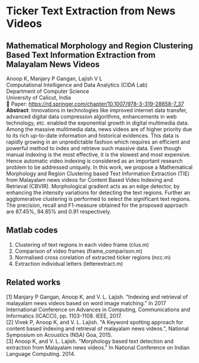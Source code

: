 # Ticker Text Extraction from News Videos
## Mathematical Morphology and Region Clustering Based Text Information Extraction from Malayalam News Videos
Anoop K, Manjary P Gangan, Lajish V L</br>
Computational Intelligence and Data Analytics (CIDA Lab) </br>
Department of Computer Science </br>
University of Calicut, India </br>
:memo: Paper: https://rd.springer.com/chapter/10.1007/978-3-319-28658-7_37 </br>
**Abstract**: Innovations in technologies like improved internet data transfer, advanced digital data compression algorithms, enhancements in web technology, etc. enabled the exponential growth in digital multimedia data. Among the massive multimedia data, news videos are of higher priority due to its rich up-to-date information and historical evidences. This data is rapidly growing in an unpredictable fashion which requires an efficient and powerful method to index and retrieve such massive data. Even though manual indexing is the most effective, it is the slowest and most expensive. Hence automatic video indexing is considered as an important research problem to be addressed uniquely. In this work, we propose a Mathematical Morphology and Region Clustering based Text Information Extraction (TIE) from Malayalam news videos for Content Based Video Indexing and Retrieval (CBVIR). Morphological gradient acts as an edge detector, by enhancing the intensity variations for detecting the text regions. Further an agglomerative clustering is performed to select the significant text regions. The precision, recall and F1-measure obtained for the proposed approach are 87.45%, 94.85% and 0.91 respectively.

## Matlab codes
1. Clustering of text regions in each video frame (clus.m)
2. Comparison of video frames (frame_comparison.m)
3. Normalised cross corelation of extracted ticker regions (ncc.m)
4. Extraction individual letters (letterextract.m)

## Related works
[1] Manjary P Gangan, Anoop K, and V. L. Lajish. "Indexing and retrieval of malayalam news videos based on word image matching." In 2017 International Conference on Advances in Computing, Communications and Informatics (ICACCI), pp. 1103-1108. IEEE, 2017.</br> 
[2] Vivek P, Anoop K, and V. L. Lajish. "A Keyword spotting approach for content based indexing and retrieval of malayalam news videos.", National Symposium on Acoustics (NSA) Goa, 2015.</br> 
[3] Anoop K, and V. L. Lajish. "Morphology based text detection and extraction from Malayalam news videos." In National Conference on Indian Language Computing. 2014.</br> 

